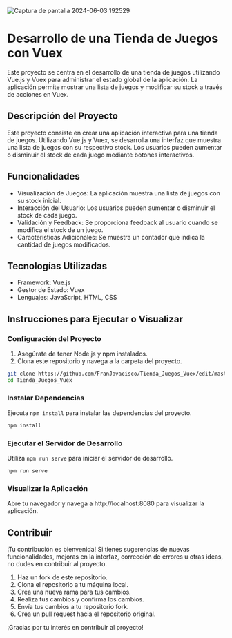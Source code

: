
![Captura de pantalla 2024-06-03 192529](https://github.com/FranJavacisco/Tienda_Juegos_Vuex/assets/134477809/00acfab2-0a2b-4ab5-8d40-f72edab7729d)

# Desarrollo de una Tienda de Juegos con Vuex


Este proyecto se centra en el desarrollo de una tienda de juegos utilizando Vue.js y Vuex para administrar el estado global de la aplicación. La aplicación permite mostrar una lista de juegos y modificar su stock a través de acciones en Vuex.

## Descripción del Proyecto

Este proyecto consiste en crear una aplicación interactiva para una tienda de juegos. Utilizando Vue.js y Vuex, se desarrolla una interfaz que muestra una lista de juegos con su respectivo stock. Los usuarios pueden aumentar o disminuir el stock de cada juego mediante botones interactivos.

## Funcionalidades

- Visualización de Juegos: La aplicación muestra una lista de juegos con su stock inicial.
- Interacción del Usuario: Los usuarios pueden aumentar o disminuir el stock de cada juego.
- Validación y Feedback: Se proporciona feedback al usuario cuando se modifica el stock de un juego.
- Características Adicionales: Se muestra un contador que indica la cantidad de juegos modificados.

## Tecnologías Utilizadas

- Framework: Vue.js
- Gestor de Estado: Vuex
- Lenguajes: JavaScript, HTML, CSS

## Instrucciones para Ejecutar o Visualizar

### Configuración del Proyecto

1. Asegúrate de tener Node.js y npm instalados.
2. Clona este repositorio y navega a la carpeta del proyecto.

```bash
git clone https://github.com/FranJavacisco/Tienda_Juegos_Vuex/edit/master.git
cd Tienda_Juegos_Vuex
```

### Instalar Dependencias

Ejecuta `npm install` para instalar las dependencias del proyecto.

```bash
npm install
```

### Ejecutar el Servidor de Desarrollo

Utiliza `npm run serve` para iniciar el servidor de desarrollo.

```bash
npm run serve
```

### Visualizar la Aplicación

Abre tu navegador y navega a http://localhost:8080 para visualizar la aplicación.

## Contribuir

¡Tu contribución es bienvenida! Si tienes sugerencias de nuevas funcionalidades, mejoras en la interfaz, corrección de errores u otras ideas, no dudes en contribuir al proyecto.

1. Haz un fork de este repositorio.
2. Clona el repositorio a tu máquina local.
3. Crea una nueva rama para tus cambios.
4. Realiza tus cambios y confirma los cambios.
5. Envía tus cambios a tu repositorio fork.
6. Crea un pull request hacia el repositorio original.

¡Gracias por tu interés en contribuir al proyecto!
